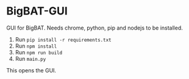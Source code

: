 # BigBAT-GUI
GUI for BigBAT. Needs chrome, python, pip and nodejs to be installed.

1. Run `pip install -r requirements.txt`
2. Run `npm install`
3. Run `npm run build`
4. Run `main.py`

This opens the GUI.
